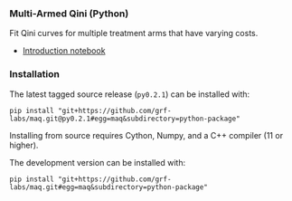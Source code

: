 ### Multi-Armed Qini (Python)

Fit Qini curves for multiple treatment arms that have varying costs.

* [Introduction notebook](https://github.com/grf-labs/maq/blob/master/python-package/notebooks/introduction.ipynb)

### Installation

The latest tagged source release (`py0.2.1`) can be installed with:
```
pip install "git+https://github.com/grf-labs/maq.git@py0.2.1#egg=maq&subdirectory=python-package"
```
Installing from source requires Cython, Numpy, and a C++ compiler (11 or higher).


The development version can be installed with:
```
pip install "git+https://github.com/grf-labs/maq.git#egg=maq&subdirectory=python-package"
```
